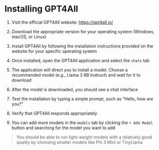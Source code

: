 # Installing GPT4All

1. Visit the official GPT4All website: <https://gpt4all.io/>

2. Download the appropriate version for your operating system (Windows, macOS, or Linux)

3. Install GPT4All by following the installation instructions provided on the website for your specific operating system

4. Once installed, open the GPT4All application and select the `chats` tab

5. The application will direct you to install a model. Choose a recommended model (e.g., Llama 3 8B Instruct) and wait for it to download

6. After the model is downloaded, you should see a chat interface

7. Test the installation by typing a simple prompt, such as "Hello, how are you?"

8. Verify that GPT4All responds appropriately

9. You can add more models in the `models` tab by clicking the `+ Add Model` button and searching for the model you want to add

> You should be able to run light-weight models with a relatively good quality by choosing smaller models like Phi 3 Mini or TinyLlama
